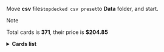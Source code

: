Move <b>csv</b> files```topdecked csv preset```to <b>Data</b> folder, and start.

> [!NOTE]
> Total cards is <b>371</b>, their price is <b>$204.85</b>

<details>
  <summary><b>Cards list</b></summary>

<ul>
 <li> $0.11 <a href="https://scryfall.com/card//afr/274/ru">Mountain</a> - foil (1)</li>
 <li> $0.71 <a href="https://scryfall.com/card//khm/397/ru">Mountain</a> - foil (1)</li>
 <li> $0.11 <a href="https://scryfall.com/card//afr/276/ru">Mountain</a> - foil (1)</li>
 <li> $0.17 <a href="https://scryfall.com/card//thb/285/ru">Mountain</a> - foil (1)</li>
 <li> $0.13 <a href="https://scryfall.com/card//mid/383/ru">Mountain</a> - foil (1)</li>
 <li> $0.13 <a href="https://scryfall.com/card//afr/275/ru">Mountain</a> - foil (1)</li>
 <li> $0.09 <a href="https://scryfall.com/card//afr/277/ru">Mountain</a> - foil (1)</li>
 <li> $0.14 <a href="https://scryfall.com/card//thb/284/ru">Mountain</a> - foil (1)</li>
 <li> $0.06 <a href="https://scryfall.com/card//afr/310/ru">Rimeshield Frost Giant</a> - foil (1)</li>
 <li> $0.11 <a href="https://scryfall.com/card//mid/244/ru">Sunrise Cavalier</a> - foil (1)</li>
 <li> $0.17 <a href="https://scryfall.com/card//mid/261/ru">Evolving Wilds</a> - foil (1)</li>
 <li> $0.10 <a href="https://scryfall.com/card//mid/380/ru">Plains</a> - foil (1)</li>
 <li> $0.22 <a href="https://scryfall.com/card//thb/279/ru">Plains</a> - foil (1)</li>
 <li> $0.09 <a href="https://scryfall.com/card//afr/262/ru">Plains</a> - foil (1)</li>
 <li> $0.09 <a href="https://scryfall.com/card//afr/264/ru">Plains</a> - foil (1)</li>
 <li> $0.32 <a href="https://scryfall.com/card//khm/394/ru">Plains</a> - foil (1)</li>
 <li> $0.20 <a href="https://scryfall.com/card//thb/278/ru">Plains</a> - foil (1)</li>
 <li> $0.13 <a href="https://scryfall.com/card//afr/265/ru">Plains</a> - foil (1)</li>
 <li> $0.10 <a href="https://scryfall.com/card//afr/263/ru">Plains</a> - foil (1)</li>
 <li> $0.18 <a href="https://scryfall.com/card//afr/117/ru">Reaper's Talisman</a> - foil (1)</li>
 <li> $0.10 <a href="https://scryfall.com/card//mid/384/ru">Forest</a> - foil (1)</li>
 <li> $0.08 <a href="https://scryfall.com/card//thb/286/ru">Forest</a> - foil (1)</li>
 <li> $0.19 <a href="https://scryfall.com/card//thb/287/ru">Forest</a> - foil (1)</li>
 <li> $0.13 <a href="https://scryfall.com/card//afr/278/ru">Forest</a> - foil (1)</li>
 <li> $0.13 <a href="https://scryfall.com/card//afr/280/ru">Forest</a> - foil (1)</li>
 <li> $0.46 <a href="https://scryfall.com/card//mid/277/ru">Forest</a> - foil (1)</li>
 <li> $0.10 <a href="https://scryfall.com/card//afr/279/ru">Forest</a> - foil (1)</li>
 <li> $0.16 <a href="https://scryfall.com/card//afr/281/ru">Forest</a> - foil (1)</li>
 <li> $0.73 <a href="https://scryfall.com/card//khm/398/ru">Forest</a> - foil (1)</li>
 <li> $0.61 <a href="https://scryfall.com/card//ddr/36/ru">Ob Nixilis Reignited</a> - foil (1)</li>
 <li> $0.11 <a href="https://scryfall.com/card//afr/268/ru">Island</a> - foil (1)</li>
 <li> $0.62 <a href="https://scryfall.com/card//khm/395/ru">Island</a> - foil (1)</li>
 <li> $0.09 <a href="https://scryfall.com/card//afr/269/ru">Island</a> - foil (1)</li>
 <li> $0.19 <a href="https://scryfall.com/card//thb/281/ru">Island</a> - foil (1)</li>
 <li> $0.09 <a href="https://scryfall.com/card//mid/381/ru">Island</a> - foil (1)</li>
 <li> $0.10 <a href="https://scryfall.com/card//afr/267/ru">Island</a> - foil (1)</li>
 <li> $0.13 <a href="https://scryfall.com/card//afr/266/ru">Island</a> - foil (1)</li>
 <li> $0.17 <a href="https://scryfall.com/card//thb/280/ru">Island</a> - foil (1)</li>
 <li> $0.13 <a href="https://scryfall.com/card//khm/321/ru">Aegar, the Freezing Flame</a> - foil (1)</li>
 <li> $0.12 <a href="https://scryfall.com/card//afr/272/ru">Swamp</a> - foil (1)</li>
 <li> $0.09 <a href="https://scryfall.com/card//afr/270/ru">Swamp</a> - foil (1)</li>
 <li> $2.15 <a href="https://scryfall.com/card//thb/252/ru">Swamp</a> - foil (1)</li>
 <li> $0.13 <a href="https://scryfall.com/card//mid/382/ru">Swamp</a> - foil (1)</li>
 <li> $0.12 <a href="https://scryfall.com/card//afr/271/ru">Swamp</a> - foil (1)</li>
 <li> $0.13 <a href="https://scryfall.com/card//afr/273/ru">Swamp</a> - foil (1)</li>
 <li> $0.20 <a href="https://scryfall.com/card//thb/283/ru">Swamp</a> - foil (1)</li>
 <li> $0.89 <a href="https://scryfall.com/card//mid/273/ru">Swamp</a> - foil (1)</li>
 <li> $0.46 <a href="https://scryfall.com/card//khm/396/ru">Swamp</a> - foil (1)</li>
 <li> $0.12 <a href="https://scryfall.com/card//thb/282/ru">Swamp</a> - foil (1)</li>
 <li> $0.02 <a href="https://scryfall.com/card//mom/195/ru">Iridescent Blademaster</a> - foil (1)</li>
 <li> $0.09 <a href="https://scryfall.com/card//khm/8/ru">Divine Gambit</a> - foil (1)</li>
 <li> $0.38 <a href="https://scryfall.com/card//afr/228/ru">Monk Class</a> - foil (1)</li>
 <li> $0.01 <a href="https://scryfall.com/card//mid/22/ru">Gavony Trapper</a> - foil (1)</li>
 <li> $1.02 <a href="https://scryfall.com/card//neo/472/ru">Thundering Raiju</a> - foil (1)</li>
 <li> $0.08 <a href="https://scryfall.com/card//mid/299/ru">Burly Breaker // Dire-Strain Demolisher</a> - foil (1)</li>
 <li> $2.83 <a href="https://scryfall.com/card//vow/46/ru">Welcoming Vampire</a> - foil (1)</li>
 <li> $2.87 <a href="https://scryfall.com/card//ddr/1/ru">Nissa, Voice of Zendikar</a> - foil (1)</li>
 <li> $0.13 <a href="https://scryfall.com/card//mid/63/ru">Mysterious Tome // Chilling Chronicle</a> - foil (1)</li>
 <li> $0.01 <a href="https://scryfall.com/card//mid/132/ru">Burn the Accursed</a> - foil (1)</li>
 <li> $0.07 <a href="https://scryfall.com/card//afr/46/ru">Arcane Investigator</a> - foil (1)</li>
 <li> $0.05 <a href="https://scryfall.com/card//khm/157/ru">Tuskeri Firewalker</a> - foil (1)</li>
 <li> $0.13 <a href="https://scryfall.com/card//thb/263/ru">Tymaret, Chosen from Death</a> - foil (1)</li>
 <li> $0.29 <a href="https://scryfall.com/card//mid/386/ru">Triskaidekaphile</a> - foil (1)</li>
 <li> $0.46 <a href="https://scryfall.com/card//thb/352/ru">Arasta of the Endless Web</a> - foil (1)</li>
 <li> $0.05 <a href="https://scryfall.com/card//khm/87/ru">Draugr Recruiter</a> - foil (1)</li>
 <li> $0.43 <a href="https://scryfall.com/card//afr/375/ru">Forsworn Paladin</a> - foil (1)</li>
 <li> $0.79 <a href="https://scryfall.com/card//khm/400/ru">Reflections of Littjara</a> - foil (1)</li>
 <li> $0.19 <a href="https://scryfall.com/card//afr/397/ru">Treasure Chest</a> - foil (1)</li>
 <li> $0.06 <a href="https://scryfall.com/card//mid/118/ru">Olivia's Midnight Ambush</a> - foil (1)</li>
 <li> $2.26 <a href="https://scryfall.com/card//sta/56/ru">Regrowth</a> - foil (1)</li>
 <li> $0.02 <a href="https://scryfall.com/card//mid/84/ru">Arrogant Outlaw</a> - foil (1)</li>
 <li> $0.02 <a href="https://scryfall.com/card//afr/45/ru">Air-Cult Elemental</a> - foil (1)</li>
 <li> $0.54 <a href="https://scryfall.com/card//thb/121/ru">Underworld Dreams</a> - nonfoil (1)</li>
 <li> $0.06 <a href="https://scryfall.com/card//khm/36/ru">Valkyrie's Sword</a> - nonfoil (1)</li>
 <li> $0.05 <a href="https://scryfall.com/card//khm/163/ru">Boreal Outrider</a> - nonfoil (1)</li>
 <li> $0.02 <a href="https://scryfall.com/card//stx/200/ru">Lorehold Excavation</a> - nonfoil (1)</li>
 <li> $1.02 <a href="https://scryfall.com/card//stx/262/ru">Access Tunnel</a> - nonfoil (1)</li>
 <li> $0.10 <a href="https://scryfall.com/card//afr/105/ru">Gelatinous Cube</a> - nonfoil (1)</li>
 <li> $0.12 <a href="https://scryfall.com/card//thb/237/ru">Soul-Guide Lantern</a> - nonfoil (1)</li>
 <li> $0.11 <a href="https://scryfall.com/card//khm/56/ru">Frost Augur</a> - nonfoil (1)</li>
 <li> $0.84 <a href="https://scryfall.com/card//khm/69/ru">Mystic Reflection</a> - nonfoil (1)</li>
 <li> $0.03 <a href="https://scryfall.com/card//thb/189/ru">Nyx Herald</a> - nonfoil (1)</li>
 <li> $0.02 <a href="https://scryfall.com/card//stx/89/ru">Umbral Juke</a> - nonfoil (1)</li>
 <li> $1.06 <a href="https://scryfall.com/card//sta/17/ru">Mind's Desire</a> - nonfoil (1)</li>
 <li> $0.04 <a href="https://scryfall.com/card//afr/7/ru">Cloister Gargoyle</a> - nonfoil (1)</li>
 <li> $0.04 <a href="https://scryfall.com/card//thb/83/ru">Agonizing Remorse</a> - nonfoil (1)</li>
 <li> $0.02 <a href="https://scryfall.com/card//sta/24/ru">Agonizing Remorse</a> - nonfoil (1)</li>
 <li> $0.10 <a href="https://scryfall.com/card//ddr/3/ru">Briarhorn</a> - nonfoil (2)</li>
 <li> $0.21 <a href="https://scryfall.com/card//mid/246/ru">Tovolar, Dire Overlord // Tovolar, the Midnight Scourge</a> - nonfoil (1)</li>
 <li> $0.11 <a href="https://scryfall.com/card//mid/187/ru">Hound Tamer // Untamed Pup</a> - nonfoil (1)</li>
 <li> $0.05 <a href="https://scryfall.com/card//mid/302/ru">Hound Tamer // Untamed Pup</a> - nonfoil (1)</li>
 <li> $0.12 <a href="https://scryfall.com/card//stx/147/ru">Augmenter Pugilist // Echoing Equation</a> - nonfoil (1)</li>
 <li> $0.04 <a href="https://scryfall.com/card//afr/192/ru">Loathsome Troll</a> - nonfoil (1)</li>
 <li> $0.08 <a href="https://scryfall.com/card//khm/268/ru">Skemfar Elderhall</a> - nonfoil (1)</li>
 <li> $0.29 <a href="https://scryfall.com/card//thb/170/ru">The First Iroan Games</a> - nonfoil (1)</li>
 <li> $0.16 <a href="https://scryfall.com/card//sta/60/ru">Electrolyze</a> - nonfoil (1)</li>
 <li> $0.04 <a href="https://scryfall.com/card//thb/219/ru">Hero of the Nyxborn</a> - nonfoil (1)</li>
 <li> $0.43 <a href="https://scryfall.com/card//vow/200/ru">Glorious Sunrise</a> - nonfoil (1)</li>
 <li> $0.02 <a href="https://scryfall.com/card//mom/107/ru">Glistening Deluge</a> - nonfoil (1)</li>
 <li> $4.96 <a href="https://scryfall.com/card//khm/98/ru">Haunting Voyage</a> - nonfoil (1)</li>
 <li> $0.19 <a href="https://scryfall.com/card//thb/87/ru">Cling to Dust</a> - nonfoil (1)</li>
 <li> $0.16 <a href="https://scryfall.com/card//ddr/58/ru">Quest for the Gravelord</a> - nonfoil (2)</li>
 <li> $0.02 <a href="https://scryfall.com/card//thb/59/ru">One with the Stars</a> - nonfoil (1)</li>
 <li> $0.05 <a href="https://scryfall.com/card//thb/7/ru">Commanding Presence</a> - nonfoil (1)</li>
 <li> $0.45 <a href="https://scryfall.com/card//ddr/56/ru">Pestilence Demon</a> - nonfoil (1)</li>
 <li> $0.10 <a href="https://scryfall.com/card//thb/267/ru">Renata, Called to the Hunt</a> - nonfoil (1)</li>
 <li> $0.08 <a href="https://scryfall.com/card//khm/113/ru">Tergrid's Shadow</a> - nonfoil (1)</li>
 <li> $0.05 <a href="https://scryfall.com/card//afr/12/ru">Divine Smite</a> - nonfoil (1)</li>
 <li> $0.03 <a href="https://scryfall.com/card//thb/239/ru">Thundering Chariot</a> - nonfoil (1)</li>
 <li> $0.03 <a href="https://scryfall.com/card//stx/107/ru">Igneous Inspiration</a> - nonfoil (1)</li>
 <li> $0.11 <a href="https://scryfall.com/card//ddr/19/ru">Scythe Leopard</a> - nonfoil (1)</li>
 <li> $0.11 <a href="https://scryfall.com/card//ddr/19/ru">Scythe Leopard</a> - nonfoil (1)</li>
 <li> $0.10 <a href="https://scryfall.com/card//khm/201/ru">Arni Slays the Troll</a> - nonfoil (1)</li>
 <li> $1.20 <a href="https://scryfall.com/card//stx/86/ru">Sedgemoor Witch</a> - nonfoil (1)</li>
 <li> $0.01 <a href="https://scryfall.com/card//mid/75/ru">Skaab Wrangler</a> - nonfoil (1)</li>
 <li> $0.53 <a href="https://scryfall.com/card//ddr/2/ru">Abundance</a> - nonfoil (1)</li>
 <li> $0.11 <a href="https://scryfall.com/card//stx/154/ru">Pestilent Cauldron // Restorative Burst</a> - nonfoil (1)</li>
 <li> $4.24 <a href="https://scryfall.com/card//afr/138/ru">Delina, Wild Mage</a> - nonfoil (1)</li>
 <li> $0.10 <a href="https://scryfall.com/card//thb/166/ru">The Binding of the Titans</a> - nonfoil (1)</li>
 <li> $0.27 <a href="https://scryfall.com/card//ddr/24/ru">Walker of the Grove</a> - nonfoil (1)</li>
 <li> $0.73 <a href="https://scryfall.com/card//sta/51/ru">Cultivate</a> - nonfoil (1)</li>
 <li> $0.03 <a href="https://scryfall.com/card//thb/182/ru">Nessian Hornbeetle</a> - nonfoil (1)</li>
 <li> $0.06 <a href="https://scryfall.com/card//sta/44/ru">Shock</a> - nonfoil (1)</li>
 <li> $0.32 <a href="https://scryfall.com/card//thb/234/ru">Mirror Shield</a> - nonfoil (1)</li>
 <li> $0.03 <a href="https://scryfall.com/card//mid/299/ru">Burly Breaker // Dire-Strain Demolisher</a> - nonfoil (2)</li>
 <li> $0.30 <a href="https://scryfall.com/card//afr/29/ru">Paladin Class</a> - nonfoil (1)</li>
 <li> $0.01 <a href="https://scryfall.com/card//mid/83/ru">Vivisection</a> - nonfoil (1)</li>
 <li> $0.05 <a href="https://scryfall.com/card//afr/57/ru">Eccentric Apprentice</a> - nonfoil (2)</li>
 <li> $0.20 <a href="https://scryfall.com/card//thb/33/ru">Reverent Hoplite</a> - nonfoil (1)</li>
 <li> $0.12 <a href="https://scryfall.com/card//stx/98/ru">Efreet Flamepainter</a> - nonfoil (1)</li>
 <li> $0.14 <a href="https://scryfall.com/card//khm/109/ru">Skemfar Avenger</a> - nonfoil (1)</li>
 <li> $0.32 <a href="https://scryfall.com/card//afr/132/ru">Battle Cry Goblin</a> - nonfoil (1)</li>
 <li> $0.05 <a href="https://scryfall.com/card//afr/67/ru">Power of Persuasion</a> - nonfoil (1)</li>
 <li> $0.06 <a href="https://scryfall.com/card//stx/229/ru">Shadewing Laureate</a> - nonfoil (1)</li>
 <li> $0.12 <a href="https://scryfall.com/card//ddr/20/ru">Seek the Horizon</a> - nonfoil (1)</li>
 <li> $0.16 <a href="https://scryfall.com/card//khm/265/ru">Port of Karfell</a> - nonfoil (1)</li>
 <li> $0.56 <a href="https://scryfall.com/card//afr/33/ru">Portable Hole</a> - nonfoil (1)</li>
 <li> $0.37 <a href="https://scryfall.com/card//sta/31/ru">Inquisition of Kozilek</a> - nonfoil (1)</li>
 <li> $0.10 <a href="https://scryfall.com/card//stx/57/ru">Teachings of the Archaics</a> - nonfoil (1)</li>
 <li> $1.52 <a href="https://scryfall.com/card//mid/7/ru">Brutal Cathar // Moonrage Brute</a> - nonfoil (1)</li>
 <li> $0.06 <a href="https://scryfall.com/card//mid/250/ru">Wake to Slaughter</a> - nonfoil (1)</li>
 <li> $0.18 <a href="https://scryfall.com/card//ddr/60/ru">Shadows of the Past</a> - nonfoil (1)</li>
 <li> $0.19 <a href="https://scryfall.com/card//thb/228/ru">Staggering Insight</a> - nonfoil (1)</li>
 <li> $0.04 <a href="https://scryfall.com/card//stx/198/ru">Lorehold Apprentice</a> - nonfoil (1)</li>
 <li> $0.03 <a href="https://scryfall.com/card//thb/63/ru">Sea God's Scorn</a> - nonfoil (1)</li>
 <li> $0.05 <a href="https://scryfall.com/card//afr/107/ru">Grim Wanderer</a> - nonfoil (1)</li>
 <li> $0.07 <a href="https://scryfall.com/card//thb/223/ru">Mischievous Chimera</a> - nonfoil (1)</li>
 <li> $0.04 <a href="https://scryfall.com/card//stx/100/ru">Explosive Welcome</a> - nonfoil (1)</li>
 <li> $0.15 <a href="https://scryfall.com/card//stx/96/ru">Draconic Intervention</a> - nonfoil (1)</li>
 <li> $0.07 <a href="https://scryfall.com/card//mid/238/ru">Rootcoil Creeper</a> - nonfoil (2)</li>
 <li> $0.46 <a href="https://scryfall.com/card//ddr/38/ru">Ambition's Cost</a> - nonfoil (1)</li>
 <li> $0.03 <a href="https://scryfall.com/card//thb/133/ru">Fateful End</a> - nonfoil (1)</li>
 <li> $0.07 <a href="https://scryfall.com/card//sta/41/ru">Infuriate</a> - nonfoil (1)</li>
 <li> $0.14 <a href="https://scryfall.com/card//khm/108/ru">Rune of Mortality</a> - nonfoil (1)</li>
 <li> $0.33 <a href="https://scryfall.com/card//ddr/10/ru">Gaea's Blessing</a> - nonfoil (1)</li>
 <li> $0.13 <a href="https://scryfall.com/card//khm/325/ru">Koll, the Forgemaster</a> - nonfoil (1)</li>
 <li> $0.05 <a href="https://scryfall.com/card//thb/209/ru">Atris, Oracle of Half-Truths</a> - nonfoil (1)</li>
 <li> $0.28 <a href="https://scryfall.com/card//stx/26/ru">Secret Rendezvous</a> - nonfoil (1)</li>
 <li> $0.23 <a href="https://scryfall.com/card//thb/5/ru">The Birth of Meletis</a> - nonfoil (1)</li>
 <li> $0.35 <a href="https://scryfall.com/card//snc/12/ru">Extraction Specialist</a> - nonfoil (1)</li>
 <li> $0.11 <a href="https://scryfall.com/card//khm/59/ru">Giant's Amulet</a> - nonfoil (1)</li>
 <li> $0.05 <a href="https://scryfall.com/card//afr/234/ru">Targ Nar, Demon-Fang Gnoll</a> - nonfoil (2)</li>
 <li> $0.09 <a href="https://scryfall.com/card//mid/183/ru">Dryad's Revival</a> - nonfoil (1)</li>
 <li> $1.30 <a href="https://scryfall.com/card//khm/340/ru">Search for Glory</a> - nonfoil (1)</li>
 <li> $0.11 <a href="https://scryfall.com/card//stx/127/ru">Dragonsguard Elite</a> - nonfoil (1)</li>
 <li> $0.03 <a href="https://scryfall.com/card//afr/96/ru">Demogorgon's Clutches</a> - nonfoil (1)</li>
 <li> $0.07 <a href="https://scryfall.com/card//sta/4/ru">Divine Gambit</a> - nonfoil (1)</li>
 <li> $0.02 <a href="https://scryfall.com/card//khm/8/ru">Divine Gambit</a> - nonfoil (1)</li>
 <li> $0.04 <a href="https://scryfall.com/card//mul/57/ru">Reyav, Master Smith</a> - nonfoil (1)</li>
 <li> $0.05 <a href="https://scryfall.com/card//stx/134/ru">Honor Troll</a> - nonfoil (2)</li>
 <li> $0.02 <a href="https://scryfall.com/card//thb/112/ru">Pharika's Spawn</a> - nonfoil (1)</li>
 <li> $0.03 <a href="https://scryfall.com/card//afr/76/ru">Split the Party</a> - nonfoil (1)</li>
 <li> $0.04 <a href="https://scryfall.com/card//afr/149/ru">Hulking Bugbear</a> - nonfoil (1)</li>
 <li> $0.02 <a href="https://scryfall.com/card//stx/135/ru">Karok Wrangler</a> - nonfoil (1)</li>
 <li> $0.46 <a href="https://scryfall.com/card//ddr/16/ru">Oran-Rief Hydra</a> - nonfoil (1)</li>
 <li> $0.02 <a href="https://scryfall.com/card//stx/15/ru">Dueling Coach</a> - nonfoil (1)</li>
 <li> $0.06 <a href="https://scryfall.com/card//stx/123/ru">Bookwurm</a> - nonfoil (2)</li>
 <li> $0.13 <a href="https://scryfall.com/card//afr/32/ru">Plate Armor</a> - nonfoil (1)</li>
 <li> $0.02 <a href="https://scryfall.com/card//khm/226/ru">Niko Defies Destiny</a> - nonfoil (1)</li>
 <li> $0.05 <a href="https://scryfall.com/card//afr/135/ru">Burning Hands</a> - nonfoil (1)</li>
 <li> $0.07 <a href="https://scryfall.com/card//mid/126/ru">Vengeful Strangler // Strangling Grasp</a> - nonfoil (1)</li>
 <li> $0.02 <a href="https://scryfall.com/card//stx/78/ru">Necrotic Fumes</a> - nonfoil (3)</li>
 <li> $0.19 <a href="https://scryfall.com/card//ddr/6/ru">Cloudthresher</a> - nonfoil (1)</li>
 <li> $0.02 <a href="https://scryfall.com/card//afr/247/ru">Iron Golem</a> - nonfoil (1)</li>
 <li> $0.04 <a href="https://scryfall.com/card//afr/210/ru">Wandering Troubadour</a> - nonfoil (2)</li>
 <li> $0.05 <a href="https://scryfall.com/card//thb/69/ru">Stinging Lionfish</a> - nonfoil (1)</li>
 <li> $0.17 <a href="https://scryfall.com/card//afr/98/ru">Drider</a> - nonfoil (1)</li>
 <li> $0.20 <a href="https://scryfall.com/card//thb/167/ru">Chainweb Aracnir</a> - nonfoil (1)</li>
 <li> $0.11 <a href="https://scryfall.com/card//khm/170/ru">Fynn, the Fangbearer</a> - nonfoil (1)</li>
 <li> $0.34 <a href="https://scryfall.com/card//stx/128/ru">Ecological Appreciation</a> - nonfoil (1)</li>
 <li> $0.07 <a href="https://scryfall.com/card//afr/137/ru">Critical Hit</a> - nonfoil (1)</li>
 <li> $0.04 <a href="https://scryfall.com/card//afr/201/ru">Purple Worm</a> - nonfoil (1)</li>
 <li> $2.30 <a href="https://scryfall.com/card//stx/81/ru">Plumb the Forbidden</a> - nonfoil (1)</li>
 <li> $0.06 <a href="https://scryfall.com/card//thb/102/ru">Inevitable End</a> - nonfoil (1)</li>
 <li> $0.42 <a href="https://scryfall.com/card//stx/21/ru">Mavinda, Students' Advocate</a> - nonfoil (1)</li>
 <li> $0.59 <a href="https://scryfall.com/card//afr/180/ru">Druid Class</a> - nonfoil (1)</li>
 <li> $0.03 <a href="https://scryfall.com/card//mid/16/ru">Duelcraft Trainer</a> - nonfoil (1)</li>
 <li> $0.36 <a href="https://scryfall.com/card//mid/309/ru">Katilda, Dawnhart Prime</a> - nonfoil (1)</li>
 <li> $0.25 <a href="https://scryfall.com/card//ddr/30/ru">Treetop Village</a> - nonfoil (1)</li>
 <li> $0.23 <a href="https://scryfall.com/card//vow/58/ru">Dreamshackle Geist</a> - nonfoil (1)</li>
 <li> $0.02 <a href="https://scryfall.com/card//stx/202/ru">Maelstrom Muse</a> - nonfoil (1)</li>
 <li> $0.07 <a href="https://scryfall.com/card//ddr/12/ru">Jaddi Lifestrider</a> - nonfoil (2)</li>
 <li> $0.21 <a href="https://scryfall.com/card//khm/25/ru">Rune of Sustenance</a> - nonfoil (1)</li>
 <li> $0.11 <a href="https://scryfall.com/card//mid/303/ru">Outland Liberator // Frenzied Trapbreaker</a> - nonfoil (1)</li>
 <li> $0.02 <a href="https://scryfall.com/card//afr/244/ru">Fifty Feet of Rope</a> - nonfoil (1)</li>
 <li> $0.92 <a href="https://scryfall.com/card//ddr/65/ru">Leechridden Swamp</a> - nonfoil (1)</li>
 <li> $0.14 <a href="https://scryfall.com/card//afr/48/ru">The Blackstaff of Waterdeep</a> - nonfoil (1)</li>
 <li> $0.25 <a href="https://scryfall.com/card//ddr/62/ru">Squelching Leeches</a> - nonfoil (1)</li>
 <li> $0.07 <a href="https://scryfall.com/card//afr/49/ru">Blue Dragon</a> - nonfoil (1)</li>
 <li> $0.17 <a href="https://scryfall.com/card//stx/94/ru">Conspiracy Theorist</a> - nonfoil (1)</li>
 <li> $0.04 <a href="https://scryfall.com/card//stx/35/ru">Thunderous Orator</a> - nonfoil (1)</li>
 <li> $0.12 <a href="https://scryfall.com/card//stx/176/ru">Deadly Brew</a> - nonfoil (1)</li>
 <li> $0.17 <a href="https://scryfall.com/card//stx/207/ru">Mortality Spear</a> - nonfoil (1)</li>
 <li> $0.05 <a href="https://scryfall.com/card//mom/166/ru">Stoke the Flames</a> - nonfoil (1)</li>
 <li> $0.24 <a href="https://scryfall.com/card//ddr/21/ru">Thicket Elemental</a> - nonfoil (1)</li>
 <li> $0.08 <a href="https://scryfall.com/card//thb/206/ru">Acolyte of Affliction</a> - nonfoil (1)</li>
 <li> $0.59 <a href="https://scryfall.com/card//thb/13/ru">Elspeth Conquers Death</a> - nonfoil (1)</li>
 <li> $0.05 <a href="https://scryfall.com/card//thb/132/ru">Escape Velocity</a> - nonfoil (1)</li>
 <li> $0.06 <a href="https://scryfall.com/card//khm/30/ru">Spectral Steel</a> - nonfoil (1)</li>
 <li> $0.47 <a href="https://scryfall.com/card//khm/142/ru">Magda, Brazen Outlaw</a> - nonfoil (1)</li>
 <li> $0.12 <a href="https://scryfall.com/card//sta/37/ru">Claim the Firstborn</a> - nonfoil (1)</li>
 <li> $1.19 <a href="https://scryfall.com/card//afr/147/ru">Hobgoblin Bandit Lord</a> - nonfoil (1)</li>
 <li> $0.23 <a href="https://scryfall.com/card//mid/235/ru">Rem Karolus, Stalwart Slayer</a> - nonfoil (1)</li>
 <li> $0.04 <a href="https://scryfall.com/card//afr/231/ru">Shessra, Death's Whisper</a> - nonfoil (1)</li>
 <li> $0.05 <a href="https://scryfall.com/card//stx/92/ru">Ardent Dustspeaker</a> - nonfoil (1)</li>
 <li> $0.04 <a href="https://scryfall.com/card//thb/138/ru">Heroes of the Revel</a> - nonfoil (1)</li>
 <li> $0.07 <a href="https://scryfall.com/card//mid/115/ru">Necrosynthesis</a> - nonfoil (1)</li>
 <li> $0.21 <a href="https://scryfall.com/card//afr/125/ru">Warlock Class</a> - nonfoil (2)</li>
 <li> $0.26 <a href="https://scryfall.com/card//mid/2/ru">Ambitious Farmhand // Seasoned Cathar</a> - nonfoil (1)</li>
 <li> $2.64 <a href="https://scryfall.com/card//afr/222/ru">Fighter Class</a> - nonfoil (1)</li>
 <li> $0.02 <a href="https://scryfall.com/card//mid/300/ru">Dawnhart Mentor</a> - nonfoil (2)</li>
 <li> $0.05 <a href="https://scryfall.com/card//khm/166/ru">Elven Bow</a> - nonfoil (1)</li>
 <li> $0.26 <a href="https://scryfall.com/card//stx/20/ru">Leonin Lightscribe</a> - nonfoil (1)</li>
 <li> $0.60 <a href="https://scryfall.com/card//khm/9/ru">Doomskar</a> - nonfoil (1)</li>
 <li> $0.48 <a href="https://scryfall.com/card//thb/99/ru">Gray Merchant of Asphodel</a> - nonfoil (1)</li>
 <li> $4.06 <a href="https://scryfall.com/card//khm/114/ru">Valki, God of Lies // Tibalt, Cosmic Impostor</a> - nonfoil (1)</li>
 <li> $0.33 <a href="https://scryfall.com/card//vow/53/ru">Consuming Tide</a> - nonfoil (1)</li>
 <li> $0.04 <a href="https://scryfall.com/card//mid/65/ru">Ominous Roost</a> - nonfoil (1)</li>
 <li> $0.09 <a href="https://scryfall.com/card//stx/28/ru">Show of Confidence</a> - nonfoil (1)</li>
 <li> $1.37 <a href="https://scryfall.com/card//mid/113/ru">Morbid Opportunist</a> - nonfoil (1)</li>
 <li> $0.34 <a href="https://scryfall.com/card//sta/62/ru">Lightning Helix</a> - nonfoil (1)</li>
 <li> $0.06 <a href="https://scryfall.com/card//khm/253/ru">Bretagard Stronghold</a> - nonfoil (1)</li>
 <li> $0.03 <a href="https://scryfall.com/card//khm/137/ru">Frenzied Raider</a> - nonfoil (1)</li>
 <li> $2.52 <a href="https://scryfall.com/card//thb/221/ru">Kroxa, Titan of Death's Hunger</a> - nonfoil (1)</li>
 <li> $0.05 <a href="https://scryfall.com/card//stx/205/ru">Manifestation Sage</a> - nonfoil (1)</li>
 <li> $0.13 <a href="https://scryfall.com/card//khm/116/ru">Vengeful Reaper</a> - nonfoil (1)</li>
 <li> $0.23 <a href="https://scryfall.com/card//stx/72/ru">Go Blank</a> - nonfoil (1)</li>
 <li> $0.08 <a href="https://scryfall.com/card//khm/224/ru">Narfi, Betrayer King</a> - nonfoil (1)</li>
 <li> $0.13 <a href="https://scryfall.com/card//stx/59/ru">Test of Talents</a> - nonfoil (2)</li>
 <li> $0.37 <a href="https://scryfall.com/card//khm/107/ru">Rise of the Dread Marn</a> - nonfoil (1)</li>
 <li> $0.08 <a href="https://scryfall.com/card//khm/259/ru">Great Hall of Starnheim</a> - nonfoil (1)</li>
 <li> $0.02 <a href="https://scryfall.com/card//afr/77/ru">Sudden Insight</a> - nonfoil (1)</li>
 <li> $0.10 <a href="https://scryfall.com/card//afr/240/ru">Bag of Holding</a> - nonfoil (1)</li>
 <li> $0.19 <a href="https://scryfall.com/card//afr/88/ru">Asmodeus the Archfiend</a> - nonfoil (1)</li>
 <li> $0.03 <a href="https://scryfall.com/card//thb/193/ru">Pheres-Band Brawler</a> - nonfoil (1)</li>
 <li> $0.04 <a href="https://scryfall.com/card//stx/132/ru">Fortifying Draught</a> - nonfoil (1)</li>
 <li> $0.08 <a href="https://scryfall.com/card//mid/57/ru">Grafted Identity</a> - nonfoil (1)</li>
 <li> $4.16 <a href="https://scryfall.com/card//mid/265/ru">Overgrown Farmland</a> - nonfoil (1)</li>
 <li> $0.10 <a href="https://scryfall.com/card//khm/212/ru">Harald, King of Skemfar</a> - nonfoil (1)</li>
 <li> $0.19 <a href="https://scryfall.com/card//vow/186/ru">Ascendant Packleader</a> - nonfoil (1)</li>
 <li> $0.03 <a href="https://scryfall.com/card//mid/70/ru">Phantom Carriage</a> - nonfoil (2)</li>
 <li> $0.12 <a href="https://scryfall.com/card//afr/323/ru">Zalto, Fire Giant Duke</a> - nonfoil (2)</li>
 <li> $0.20 <a href="https://scryfall.com/card//stx/247/ru">Witherbloom Apprentice</a> - nonfoil (2)</li>
 <li> $0.36 <a href="https://scryfall.com/card//afr/243/ru">Eye of Vecna</a> - nonfoil (1)</li>
 <li> $0.02 <a href="https://scryfall.com/card//stx/224/ru">Returned Pastcaller</a> - nonfoil (1)</li>
 <li> $0.02 <a href="https://scryfall.com/card//mid/196/ru">Rise of the Ants</a> - nonfoil (1)</li>
 <li> $2.95 <a href="https://scryfall.com/card//afr/254/ru">Den of the Bugbear</a> - nonfoil (1)</li>
 <li> $0.23 <a href="https://scryfall.com/card//khm/86/ru">Draugr Necromancer</a> - nonfoil (1)</li>
 <li> $0.24 <a href="https://scryfall.com/card//khm/244/ru">Replicating Ring</a> - nonfoil (1)</li>
 <li> $0.26 <a href="https://scryfall.com/card//sta/28/ru">Doom Blade</a> - nonfoil (3)</li>
 <li> $0.02 <a href="https://scryfall.com/card//stx/31/ru">Stonebinder's Familiar</a> - nonfoil (1)</li>
 <li> $0.11 <a href="https://scryfall.com/card//mid/173/ru">Brood Weaver</a> - nonfoil (1)</li>
 <li> $0.10 <a href="https://scryfall.com/card//stx/178/ru">Dina, Soul Steeper</a> - nonfoil (2)</li>
 <li> $0.09 <a href="https://scryfall.com/card//stx/171/ru">Creative Outburst</a> - nonfoil (1)</li>
 <li> $0.03 <a href="https://scryfall.com/card//stx/91/ru">Academic Dispute</a> - nonfoil (1)</li>
 <li> $0.02 <a href="https://scryfall.com/card//stx/162/ru">Aether Helix</a> - nonfoil (1)</li>
 <li> $0.08 <a href="https://scryfall.com/card//thb/53/ru">Medomai's Prophecy</a> - nonfoil (1)</li>
 <li> $0.04 <a href="https://scryfall.com/card//khm/135/ru">Fearless Liberator</a> - nonfoil (1)</li>
 <li> $0.13 <a href="https://scryfall.com/card//thb/156/ru">Storm Herald</a> - nonfoil (1)</li>
 <li> $0.09 <a href="https://scryfall.com/card//khm/148/ru">Rune of Speed</a> - nonfoil (1)</li>
 <li> $0.53 <a href="https://scryfall.com/card//thb/80/ru">Wavebreak Hippocamp</a> - nonfoil (1)</li>
 <li> $0.05 <a href="https://scryfall.com/card//stx/24/ru">Professor of Symbology</a> - nonfoil (1)</li>
 <li> $0.44 <a href="https://scryfall.com/card//mid/51/ru">Fading Hope</a> - nonfoil (1)</li>
 <li> $0.20 <a href="https://scryfall.com/card//mid/223/ru">Florian, Voldaren Scion</a> - nonfoil (1)</li>
 <li> $0.08 <a href="https://scryfall.com/card//stx/246/ru">Venerable Warsinger</a> - nonfoil (1)</li>
 <li> $0.43 <a href="https://scryfall.com/card//ddr/53/ru">Indulgent Tormentor</a> - nonfoil (1)</li>
 <li> $0.26 <a href="https://scryfall.com/card//sta/19/ru">Opt</a> - nonfoil (1)</li>
 <li> $0.03 <a href="https://scryfall.com/card//stx/231/ru">Silverquill Apprentice</a> - nonfoil (2)</li>
 <li> $0.11 <a href="https://scryfall.com/card//stx/225/ru">Rip Apart</a> - nonfoil (1)</li>
 <li> $0.03 <a href="https://scryfall.com/card//stx/169/ru">Closing Statement</a> - nonfoil (1)</li>
 <li> $0.08 <a href="https://scryfall.com/card//sta/3/ru">Defiant Strike</a> - nonfoil (1)</li>
 <li> $0.20 <a href="https://scryfall.com/card//ddr/57/ru">Priest of the Blood Rite</a> - nonfoil (1)</li>
 <li> $0.09 <a href="https://scryfall.com/card//ddr/26/ru">Woodborn Behemoth</a> - nonfoil (2)</li>
 <li> $1.42 <a href="https://scryfall.com/card//stx/279/ru">Kasmina, Enigma Sage</a> - nonfoil (1)</li>
 <li> $0.24 <a href="https://scryfall.com/card//afr/260/ru">Temple of the Dragon Queen</a> - nonfoil (1)</li>
 <li> $0.05 <a href="https://scryfall.com/card//stx/46/ru">Mentor's Guidance</a> - nonfoil (1)</li>
 <li> $0.04 <a href="https://scryfall.com/card//mom/237/ru">Invasion of Moag // Bloomwielder Dryads</a> - nonfoil (1)</li>
 <li> $0.09 <a href="https://scryfall.com/card//khm/122/ru">Basalt Ravager</a> - nonfoil (1)</li>
 <li> $0.07 <a href="https://scryfall.com/card//ddr/42/ru">Carrier Thrall</a> - nonfoil (2)</li>
 <li> $0.23 <a href="https://scryfall.com/card//afr/371/ru">Yuan-Ti Malison</a> - nonfoil (1)</li>
 <li> $0.07 <a href="https://scryfall.com/card//stx/220/ru">Quintorius, Field Historian</a> - nonfoil (1)</li>
 <li> $0.05 <a href="https://scryfall.com/card//mid/251/ru">Winterthorn Blessing</a> - nonfoil (1)</li>
 <li> $2.94 <a href="https://scryfall.com/card//snc/160/ru">Topiary Stomper</a> - nonfoil (1)</li>
 <li> $0.04 <a href="https://scryfall.com/card//afr/3/ru">Blink Dog</a> - nonfoil (1)</li>
 <li> $0.03 <a href="https://scryfall.com/card//afr/54/ru">Displacer Beast</a> - nonfoil (1)</li>
 <li> $0.02 <a href="https://scryfall.com/card//stx/105/ru">Hall Monitor</a> - nonfoil (1)</li>
 <li> $0.10 <a href="https://scryfall.com/card//khm/233/ru">Vega, the Watcher</a> - nonfoil (1)</li>
 <li> $0.05 <a href="https://scryfall.com/card//sta/49/ru">Adventurous Impulse</a> - nonfoil (1)</li>
 <li> $0.19 <a href="https://scryfall.com/card//ddr/61/ru">Smallpox</a> - nonfoil (2)</li>
 <li> $0.13 <a href="https://scryfall.com/card//afr/21/ru">Ingenious Smith</a> - nonfoil (1)</li>
 <li> $0.22 <a href="https://scryfall.com/card//thb/214/ru">Dream Trawler</a> - nonfoil (1)</li>
 <li> $0.35 <a href="https://scryfall.com/card//stx/149/ru">Extus, Oriq Overlord // Awaken the Blood Avatar</a> - nonfoil (1)</li>
 <li> $0.07 <a href="https://scryfall.com/card//vow/151/ru">Creepy Puppeteer</a> - nonfoil (1)</li>
 <li> $0.02 <a href="https://scryfall.com/card//khm/200/ru">Aegar, the Freezing Flame</a> - nonfoil (1)</li>
 <li> $0.09 <a href="https://scryfall.com/card//afr/175/ru">Choose Your Weapon</a> - nonfoil (1)</li>
 <li> $0.26 <a href="https://scryfall.com/card//thb/98/ru">Gravebreaker Lamia</a> - nonfoil (1)</li>
 <li> $0.14 <a href="https://scryfall.com/card//stx/70/ru">Eyetwitch</a> - nonfoil (1)</li>
 <li> $0.02 <a href="https://scryfall.com/card//mid/297/ru">Village Watch // Village Reavers</a> - nonfoil (1)</li>
 <li> $0.17 <a href="https://scryfall.com/card//stx/261/ru">Zephyr Boots</a> - nonfoil (1)</li>
 <li> $0.04 <a href="https://scryfall.com/card//khm/182/ru">Littjara Glade-Warden</a> - nonfoil (1)</li>
 <li> $1.93 <a href="https://scryfall.com/card//vow/63/ru">Hullbreaker Horror</a> - nonfoil (1)</li>
 <li> $0.17 <a href="https://scryfall.com/card//afr/337/ru">Bruenor Battlehammer</a> - nonfoil (1)</li>
 <li> $0.32 <a href="https://scryfall.com/card//mid/221/ru">Faithful Mending</a> - nonfoil (1)</li>
 <li> $0.56 <a href="https://scryfall.com/card//sta/18/ru">Negate</a> - nonfoil (1)</li>
 <li> $0.15 <a href="https://scryfall.com/card//afr/114/ru">Power Word Kill</a> - nonfoil (2)</li>
 <li> $0.20 <a href="https://scryfall.com/card//stx/228/ru">Rushed Rebirth</a> - nonfoil (1)</li>
 <li> $0.11 <a href="https://scryfall.com/card//ddr/45/ru">Despoiler of Souls</a> - nonfoil (1)</li>
 <li> $3.14 <a href="https://scryfall.com/card//afr/290/ru">Iymrith, Desert Doom</a> - nonfoil (1)</li>
 <li> $0.44 <a href="https://scryfall.com/card//ddr/29/ru">Mosswort Bridge</a> - nonfoil (1)</li>
 <li> $0.06 <a href="https://scryfall.com/card//stx/56/ru">Symmetry Sage</a> - nonfoil (1)</li>
 <li> $0.57 <a href="https://scryfall.com/card//ddr/44/ru">Desecration Demon</a> - nonfoil (1)</li>
 <li> $0.39 <a href="https://scryfall.com/card//khm/21/ru">Reidane, God of the Worthy // Valkmira, Protector's Shield</a> - nonfoil (1)</li>
 <li> $0.03 <a href="https://scryfall.com/card//khm/128/ru">Crush the Weak</a> - nonfoil (1)</li>
 <li> $0.08 <a href="https://scryfall.com/card//afr/111/ru">Lightfoot Rogue</a> - nonfoil (1)</li>
 <li> $0.05 <a href="https://scryfall.com/card//sta/23/ru">Whirlwind Denial</a> - nonfoil (2)</li>
 <li> $0.08 <a href="https://scryfall.com/card//mom/30/ru">Phyrexian Awakening</a> - nonfoil (1)</li>
 <li> $5.59 <a href="https://scryfall.com/card//mom/12/en">Elesh Norn // The Argent Etchings</a> - nonfoil (1)</li>
 <li> $19.08 <a href="https://scryfall.com/card//thb/259/en">Heliod, Sun-Crowned</a> - foil (1)</li>
 <li> $17.96 <a href="https://scryfall.com/card//thb/236/en">Shadowspear</a> - nonfoil (1)</li>
 <li> $5.31 <a href="https://scryfall.com/card//thb/24/en">Idyllic Tutor</a> - nonfoil (1)</li>
 <li> $3.29 <a href="https://scryfall.com/card//lgn/77/en">Noxious Ghoul</a> - nonfoil (1)</li>
 <li> $4.56 <a href="https://scryfall.com/card//afr/87/ru">Acererak the Archlich</a> - foil (1)</li>
 <li> $10.92 <a href="https://scryfall.com/card//stx/282/ru">Beledros Witherbloom</a> - nonfoil (1)</li>
 <li> $28.04 <a href="https://scryfall.com/card//mid/112/ru">The Meathook Massacre</a> - nonfoil (1)</li>
</ul>

</details>

